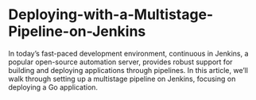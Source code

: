 # Deploying-with-a-Multistage-Pipeline-on-Jenkins
In today’s fast-paced development environment, continuous in Jenkins, a popular open-source automation server, provides robust support for building and deploying applications through pipelines. In this article, we’ll walk through setting up a multistage pipeline on Jenkins, focusing on deploying a Go application.
